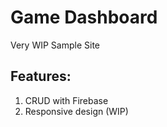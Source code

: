 # Game Dashboard

Very WIP Sample Site

## Features:

1. CRUD with Firebase
2. Responsive design (WIP)
